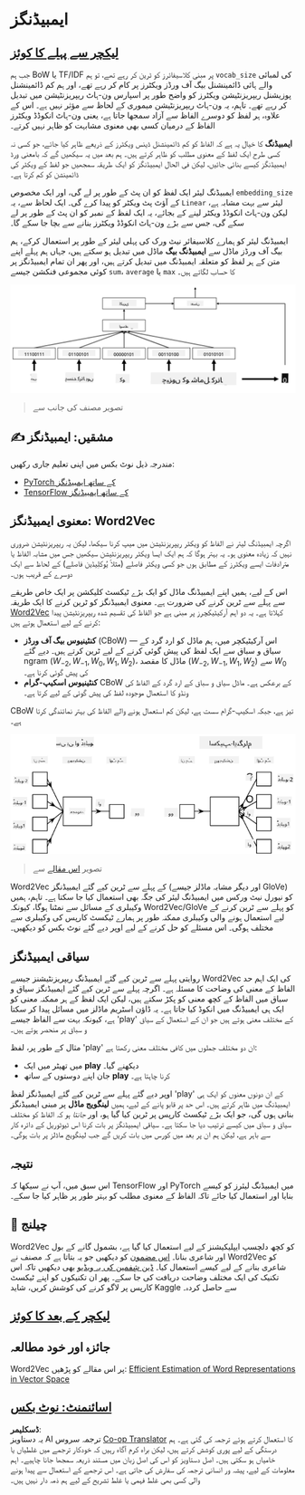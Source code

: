 <!--
CO_OP_TRANSLATOR_METADATA:
{
  "original_hash": "e40b47ac3fd48f71304ede1474e66293",
  "translation_date": "2025-08-26T08:14:11+00:00",
  "source_file": "lessons/5-NLP/14-Embeddings/README.md",
  "language_code": "ur"
}
-->
# ایمبیڈنگز

## [لیکچر سے پہلے کا کوئز](https://ff-quizzes.netlify.app/en/ai/quiz/27)

جب ہم BoW یا TF/IDF پر مبنی کلاسیفائرز کو ٹرین کر رہے تھے، تو ہم `vocab_size` کی لمبائی والے ہائی ڈائمینشنل بیگ آف ورڈز ویکٹرز پر کام کر رہے تھے، اور ہم کم ڈائمینشنل پوزیشنل ریپریزنٹیشن ویکٹرز کو واضح طور پر اسپارس ون-ہاٹ ریپریزنٹیشن میں تبدیل کر رہے تھے۔ تاہم، یہ ون-ہاٹ ریپریزنٹیشن میموری کے لحاظ سے مؤثر نہیں ہے۔ اس کے علاوہ، ہر لفظ کو دوسرے الفاظ سے آزاد سمجھا جاتا ہے، یعنی ون-ہاٹ انکوڈڈ ویکٹرز الفاظ کے درمیان کسی بھی معنوی مشابہت کو ظاہر نہیں کرتے۔

**ایمبیڈنگ** کا خیال یہ ہے کہ الفاظ کو کم ڈائمینشنل ڈینس ویکٹرز کے ذریعے ظاہر کیا جائے، جو کسی نہ کسی طرح ایک لفظ کے معنوی مطلب کو ظاہر کرتے ہیں۔ ہم بعد میں یہ سیکھیں گے کہ بامعنی ورڈ ایمبیڈنگز کیسے بنائی جائیں، لیکن فی الحال ایمبیڈنگز کو ایک طریقہ سمجھیں جو لفظ کے ویکٹر کی ڈائمینشن کو کم کرتا ہے۔

ایمبیڈنگ لیئر ایک لفظ کو ان پٹ کے طور پر لے گی، اور ایک مخصوص `embedding_size` کے آؤٹ پٹ ویکٹر کو پیدا کرے گی۔ ایک لحاظ سے، یہ `Linear` لیئر سے بہت مشابہ ہے، لیکن ون-ہاٹ انکوڈڈ ویکٹر لینے کے بجائے، یہ ایک لفظ کے نمبر کو ان پٹ کے طور پر لے سکے گی، جس سے بڑے ون-ہاٹ انکوڈڈ ویکٹرز بنانے سے بچا جا سکے گا۔

ایمبیڈنگ لیئر کو ہمارے کلاسیفائر نیٹ ورک کی پہلی لیئر کے طور پر استعمال کرکے، ہم بیگ آف ورڈز ماڈل سے **ایمبیڈنگ بیگ** ماڈل میں تبدیل ہو سکتے ہیں، جہاں ہم پہلے اپنے متن کے ہر لفظ کو متعلقہ ایمبیڈنگ میں تبدیل کرتے ہیں، اور پھر ان تمام ایمبیڈنگز پر کوئی مجموعی فنکشن جیسے `sum`، `average` یا `max` کا حساب لگاتے ہیں۔

![پانچ سیکوئنس الفاظ کے لیے ایک ایمبیڈنگ کلاسیفائر کی تصویر۔](../../../../../translated_images/embedding-classifier-example.b77f021a7ee67eeec8e68bfe11636c5b97d6eaa067515a129bfb1d0034b1ac5b.ur.png)

> تصویر مصنف کی جانب سے

## ✍️ مشقیں: ایمبیڈنگز

مندرجہ ذیل نوٹ بکس میں اپنی تعلیم جاری رکھیں:
* [PyTorch کے ساتھ ایمبیڈنگز](../../../../../lessons/5-NLP/14-Embeddings/EmbeddingsPyTorch.ipynb)
* [TensorFlow کے ساتھ ایمبیڈنگز](../../../../../lessons/5-NLP/14-Embeddings/EmbeddingsTF.ipynb)

## معنوی ایمبیڈنگز: Word2Vec

اگرچہ ایمبیڈنگ لیئر نے الفاظ کو ویکٹر ریپریزنٹیشن میں میپ کرنا سیکھا، لیکن یہ ریپریزنٹیشن ضروری نہیں کہ زیادہ معنوی ہو۔ یہ بہتر ہوگا کہ ہم ایک ایسا ویکٹر ریپریزنٹیشن سیکھیں جس میں مشابہ الفاظ یا مترادفات ایسے ویکٹرز کے مطابق ہوں جو کسی ویکٹر فاصلے (مثلاً یُوکلِیڈین فاصلے) کے لحاظ سے ایک دوسرے کے قریب ہوں۔

اس کے لیے، ہمیں اپنے ایمبیڈنگ ماڈل کو ایک بڑے ٹیکسٹ کلیکشن پر ایک خاص طریقے سے پہلے سے ٹرین کرنے کی ضرورت ہے۔ معنوی ایمبیڈنگز کو ٹرین کرنے کا ایک طریقہ [Word2Vec](https://en.wikipedia.org/wiki/Word2vec) کہلاتا ہے۔ یہ دو اہم آرکیٹیکچرز پر مبنی ہے جو الفاظ کی تقسیم شدہ ریپریزنٹیشن پیدا کرنے کے لیے استعمال ہوتے ہیں:

- **کنٹینیوس بیگ آف ورڈز** (CBoW) — اس آرکیٹیکچر میں، ہم ماڈل کو ارد گرد کے سیاق و سباق سے ایک لفظ کی پیش گوئی کرنے کے لیے ٹرین کرتے ہیں۔ دیے گئے ngram $(W_{-2},W_{-1},W_0,W_1,W_2)$، ماڈل کا مقصد $(W_{-2},W_{-1},W_1,W_2)$ سے $W_0$ کی پیش گوئی کرنا ہے۔
- **کنٹینیوس اسکیپ-گرام** CBoW کے برعکس ہے۔ ماڈل سیاق و سباق کے ارد گرد کے الفاظ کی ونڈو کا استعمال موجودہ لفظ کی پیش گوئی کے لیے کرتا ہے۔

CBoW تیز ہے، جبکہ اسکیپ-گرام سست ہے، لیکن کم استعمال ہونے والے الفاظ کی بہتر نمائندگی کرتا ہے۔

![CBoW اور اسکیپ-گرام الگورتھمز کی تصویر جو الفاظ کو ویکٹرز میں تبدیل کرتے ہیں۔](../../../../../translated_images/example-algorithms-for-converting-words-to-vectors.fbe9207a726922f6f0f5de66427e8a6eda63809356114e28fb1fa5f4a83ebda7.ur.png)

> تصویر [اس مقالے](https://arxiv.org/pdf/1301.3781.pdf) سے

Word2Vec کے پہلے سے ٹرین کیے گئے ایمبیڈنگز (اور دیگر مشابہ ماڈلز جیسے GloVe) کو نیورل نیٹ ورکس میں ایمبیڈنگ لیئر کی جگہ بھی استعمال کیا جا سکتا ہے۔ تاہم، ہمیں وکیبلری کے مسائل سے نمٹنا ہوگا، کیونکہ Word2Vec/GloVe کو پہلے سے ٹرین کرنے کے لیے استعمال ہونے والی وکیبلری ممکنہ طور پر ہمارے ٹیکسٹ کارپس کی وکیبلری سے مختلف ہوگی۔ اس مسئلے کو حل کرنے کے لیے اوپر دیے گئے نوٹ بکس کو دیکھیں۔

## سیاقی ایمبیڈنگز

روایتی پہلے سے ٹرین کیے گئے ایمبیڈنگ ریپریزنٹیشنز جیسے Word2Vec کی ایک اہم حد الفاظ کے معنی کی وضاحت کا مسئلہ ہے۔ اگرچہ پہلے سے ٹرین کیے گئے ایمبیڈنگز سیاق و سباق میں الفاظ کے کچھ معنی کو پکڑ سکتے ہیں، لیکن ایک لفظ کے ہر ممکنہ معنی کو ایک ہی ایمبیڈنگ میں انکوڈ کیا جاتا ہے۔ یہ ڈاؤن اسٹریم ماڈلز میں مسائل پیدا کر سکتا ہے، کیونکہ بہت سے الفاظ جیسے 'play' کے مختلف معنی ہوتے ہیں جو ان کے استعمال کے سیاق و سباق پر منحصر ہوتے ہیں۔

مثال کے طور پر، لفظ 'play' ان دو مختلف جملوں میں کافی مختلف معنی رکھتا ہے:

- میں تھیٹر میں ایک **play** دیکھنے گیا۔
- جان اپنے دوستوں کے ساتھ **play** کرنا چاہتا ہے۔

اوپر دیے گئے پہلے سے ٹرین کیے گئے ایمبیڈنگز لفظ 'play' کے ان دونوں معنوں کو ایک ہی ایمبیڈنگ میں ظاہر کرتے ہیں۔ اس حد پر قابو پانے کے لیے، ہمیں **لینگویج ماڈل** پر مبنی ایمبیڈنگز بنانی ہوں گی، جو ایک بڑے ٹیکسٹ کارپس پر ٹرین کیا گیا ہو، اور *جانتا ہو* کہ الفاظ کو مختلف سیاق و سباق میں کیسے ترتیب دیا جا سکتا ہے۔ سیاقی ایمبیڈنگز پر بات کرنا اس ٹیوٹوریل کے دائرہ کار سے باہر ہے، لیکن ہم ان پر بعد میں کورس میں بات کریں گے جب لینگویج ماڈلز پر بات ہوگی۔

## نتیجہ

اس سبق میں، آپ نے سیکھا کہ TensorFlow اور PyTorch میں ایمبیڈنگ لیئرز کو کیسے بنایا اور استعمال کیا جائے تاکہ الفاظ کے معنوی مطلب کو بہتر طور پر ظاہر کیا جا سکے۔

## 🚀 چیلنج

Word2Vec کو کچھ دلچسپ ایپلیکیشنز کے لیے استعمال کیا گیا ہے، بشمول گانے کے بول اور شاعری بنانا۔ [اس مضمون](https://www.politetype.com/blog/word2vec-color-poems) کو دیکھیں جو یہ بتاتا ہے کہ مصنف نے Word2Vec کو شاعری بنانے کے لیے کیسے استعمال کیا۔ [ڈین شِفمین کی یہ ویڈیو](https://www.youtube.com/watch?v=LSS_bos_TPI&ab_channel=TheCodingTrain) بھی دیکھیں تاکہ اس تکنیک کی ایک مختلف وضاحت دریافت کی جا سکے۔ پھر ان تکنیکوں کو اپنے ٹیکسٹ کارپس پر لاگو کرنے کی کوشش کریں، شاید Kaggle سے حاصل کردہ۔

## [لیکچر کے بعد کا کوئز](https://ff-quizzes.netlify.app/en/ai/quiz/28)

## جائزہ اور خود مطالعہ

Word2Vec پر اس مقالے کو پڑھیں: [Efficient Estimation of Word Representations in Vector Space](https://arxiv.org/pdf/1301.3781.pdf)

## [اسائنمنٹ: نوٹ بکس](assignment.md)

**ڈسکلیمر**:  
یہ دستاویز AI ترجمہ سروس [Co-op Translator](https://github.com/Azure/co-op-translator) کا استعمال کرتے ہوئے ترجمہ کی گئی ہے۔ ہم درستگی کے لیے پوری کوشش کرتے ہیں، لیکن براہ کرم آگاہ رہیں کہ خودکار ترجمے میں غلطیاں یا خامیاں ہو سکتی ہیں۔ اصل دستاویز کو اس کی اصل زبان میں مستند ذریعہ سمجھا جانا چاہیے۔ اہم معلومات کے لیے، پیشہ ور انسانی ترجمہ کی سفارش کی جاتی ہے۔ اس ترجمے کے استعمال سے پیدا ہونے والی کسی بھی غلط فہمی یا غلط تشریح کے لیے ہم ذمہ دار نہیں ہیں۔